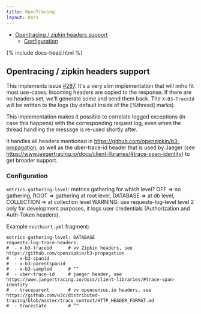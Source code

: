 ```yaml
---
title: OpenTracing
layout: docs
---
```


<div markdown="1" class="d-none d-xl-block col-xl-2 order-last bd-toc">

- [Opentracing / zipkin headers support](#opentracing--zipkin-headers-support)
    - [Configuration](#configuration)

</div>
<div markdown="1" class="col-12 col-md-9 col-xl-8 py-md-3 bd-content">

{% include docs-head.html %} 


## Opentracing / zipkin headers support

This implements issue [#287](https://github.com/SoftInstigate/restheart/issues/287). It's a very slim implementation that will imho fit most use-cases. Incoming headers are copied to the response. If there are no headers set, we'll generate some and send them back. The `X-B3-TraceId` will be written to the logs (by default inside of the [%thread] marks).

This implementation makes it possible to correlate logged exceptions (in case this happens) with the corresponding request log, even when the thread handling the message is re-used shortly after.

It handles all headers mentioned in https://github.com/openzipkin/b3-propagation, as well as the uber-trace-id header that is used by Jaeger (see https://www.jaegertracing.io/docs/client-libraries/#trace-span-identity) to get broader support.

### Configuration ###

`metrics-gathering-level`: metrics gathering for which level? OFF => no gathering, ROOT => gathering at root level, DATABASE => at db level, COLLECTION => at collection level
WARNING: use requests-log-level level 2 only for development purposes, it logs user credentials (Authorization and Auth-Token headers).

Example `restheart.yml` fragment:

```
metrics-gathering-level: DATABASE
requests-log-trace-headers:
#  - x-b3-traceid      # vv Zipkin headers, see https://github.com/openzipkin/b3-propagation
#  - x-b3-spanid
#  - x-b3-parentspanid
#  - x-b3-sampled      # ^^
#  - uber-trace-id     # jaeger header, see https://www.jaegertracing.io/docs/client-libraries/#trace-span-identity
#  - traceparent       # vv opencensus.io headers, see https://github.com/w3c/distributed-tracing/blob/master/trace_context/HTTP_HEADER_FORMAT.md
#  - tracestate        # ^^
```

</div>